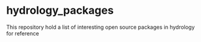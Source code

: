 # hydrology_packages
This repository hold a list of interesting open source packages in hydrology for reference
